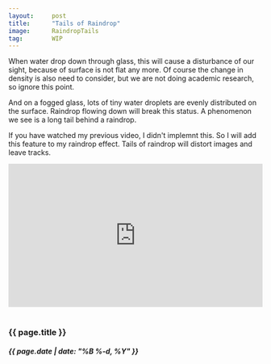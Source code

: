 ```yaml
---
layout:     post
title:      "Tails of Raindrop"
image:      RaindropTails
tag:        WIP
---
```


When water drop down through glass, this will cause a disturbance of our sight, because of surface is not flat any more. Of course the change in density is also need to consider, but we are not doing academic research, so ignore this point.<!--more-->

And on a fogged glass, lots of tiny water droplets are evenly distributed on the surface. Raindrop flowing down will break this status. A phenomenon we see is a long tail behind a raindrop.

If you have watched my previous video, I didn't implemnt this. So I will add this feature to my raindrop effect.  Tails of raindrop will distort images and leave tracks.

<div>
    <div style="position:relative;padding-top:56.25%;">
        <iframe width="560" height="315" src="https://www.youtube.com/embed/r-bQHM8QiqA" title="YouTube video player" frameborder="0" allow="accelerometer; autoplay; clipboard-write; encrypted-media; gyroscope; picture-in-picture" allowfullscreen style="position:absolute;top:0;left:0;width:100%;height:100%;"></iframe>
    </div>
</div>
<br>

<h3>{{ page.title }}</h3>
<h5>{{ page.date | date: "%B %-d, %Y" }}</h5>
